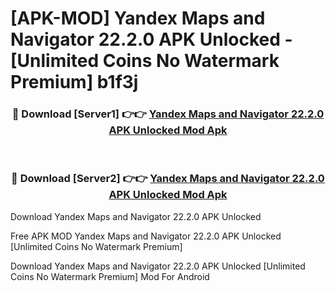 # [APK-MOD] Yandex Maps and Navigator 22.2.0 APK Unlocked - [Unlimited Coins No Watermark Premium] b1f3j



<div align="center">
<h3>🔴 Download [Server1] 👉👉 <a href="https://momento.my/?title=Yandex_Maps_and_Navigator_22.2.0_APK_Unlocked">Yandex Maps and Navigator 22.2.0 APK Unlocked Mod Apk</a></h3><br>

<h3>🔴 Download [Server2] 👉👉 <a href="https://momento.my/?title=Yandex_Maps_and_Navigator_22.2.0_APK_Unlocked">Yandex Maps and Navigator 22.2.0 APK Unlocked Mod Apk</a></h3>
</div>



Download Yandex Maps and Navigator 22.2.0 APK Unlocked 

Free APK MOD Yandex Maps and Navigator 22.2.0 APK Unlocked [Unlimited Coins No Watermark Premium]

Download Yandex Maps and Navigator 22.2.0 APK Unlocked [Unlimited Coins No Watermark Premium] Mod For Android
